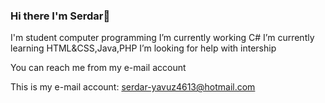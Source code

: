 ### Hi there I'm Serdar👋

I'm student computer programming
I’m currently working C#
I’m currently learning HTML&CSS,Java,PHP
I’m looking for help with intership

You can reach me from my e-mail account 

This is my e-mail account: serdar-yavuz4613@hotmail.com 
